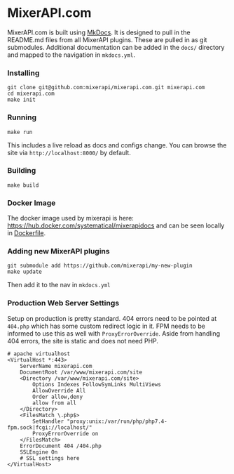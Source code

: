 # MixerAPI.com

MixerAPI.com is built using [MkDocs](https://squidfunk.github.io/mkdocs-material/). It is designed to pull in the 
README.md files from all MixerAPI plugins. These are pulled in as git submodules. Additional documentation 
can be added in the `docs/` directory and mapped to the navigation in `mkdocs.yml`.

### Installing

```console
git clone git@github.com:mixerapi/mixerapi.com.git mixerapi.com
cd mixerapi.com
make init
```

### Running

```console
make run
```

This includes a live reload as docs and configs change. You can browse the site via `http://localhost:8000/` by default.

### Building

```console
make build
```

### Docker Image

The docker image used by mixerapi is here: https://hub.docker.com/systematical/mixerapidocs and can be seen locally 
in [Dockerfile](Dockerfile).

### Adding new MixerAPI plugins

```console
git submodule add https://github.com/mixerapi/my-new-plugin
make update
```

Then add it to the nav in `mkdocs.yml`

### Production Web Server Settings

Setup on production is pretty standard. 404 errors need to be pointed at `404.php` which has some custom redirect 
logic in it. FPM needs to be informed to use this as well with `ProxyErrorOverride`. Aside from handling 404 errors, 
the site is static and does not need PHP.

```
# apache virtualhost
<VirtualHost *:443>
    ServerName mixerapi.com
    DocumentRoot /var/www/mixerapi.com/site
    <Directory /var/www/mixerapi.com/site>
        Options Indexes FollowSymLinks MultiViews
        AllowOverride All
        Order allow,deny
        allow from all
    </Directory>
    <FilesMatch \.php$>
        SetHandler "proxy:unix:/var/run/php/php7.4-fpm.sock|fcgi://localhost/"
        ProxyErrorOverride on
    </FilesMatch>
    ErrorDocument 404 /404.php
    SSLEngine On
    # SSL settings here
</VirtualHost>
```